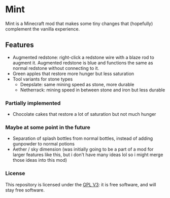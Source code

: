 # Mint

Mint is a Minecraft mod that makes some tiny changes that (hopefully) complement the vanilla experience.

## Features

- Augmented redstone: right-click a redstone wire with a blaze rod to augment it. Augmented redstone is blue and
  functions the same as normal redstone without connecting to it.
- Green apples that restore more hunger but less saturation
- Tool variants for stone types
    - Deepslate: same mining speed as stone, more durable
    - Netherrack: mining speed in between stone and iron but less durable

### Partially implemented

- Chocolate cakes that restore a lot of saturation but not much hunger

### Maybe at some point in the future

- Separation of splash bottles from normal bottles, instead of adding gunpowder to normal potions
- Aether / sky dimension (was initially going to be a part of a mod for larger features like this, but i don't have many
  ideas lol so i might merge those ideas into this mod)

### License

This repository is licensed under the [GPL V3](https://www.gnu.org/licenses/gpl-3.0.en.html): it is free software, and
will stay free software.